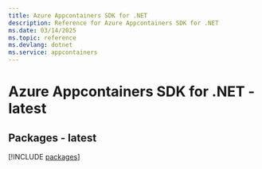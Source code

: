 ```yaml
---
title: Azure Appcontainers SDK for .NET
description: Reference for Azure Appcontainers SDK for .NET
ms.date: 03/14/2025
ms.topic: reference
ms.devlang: dotnet
ms.service: appcontainers
---
```

# Azure Appcontainers SDK for .NET - latest
## Packages - latest
[!INCLUDE [packages](appcontainers-index.md)]